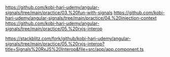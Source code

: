 https://github.com/kobi-hari-udemy/angular-signals/tree/main/practice/03.%20fun-with-signals
https://github.com/kobi-hari-udemy/angular-signals/tree/main/practice/04.%20injection-context
https://github.com/kobi-hari-udemy/angular-signals/tree/main/practice/05.%20rxjs-interop


https://stackblitz.com/fork/github/kobi-hari-udemy/angular-signals/tree/main/practice/05.%20rxjs-interop?title=Signals%20RxJS%20Interop&file=src/app/app.component.ts
